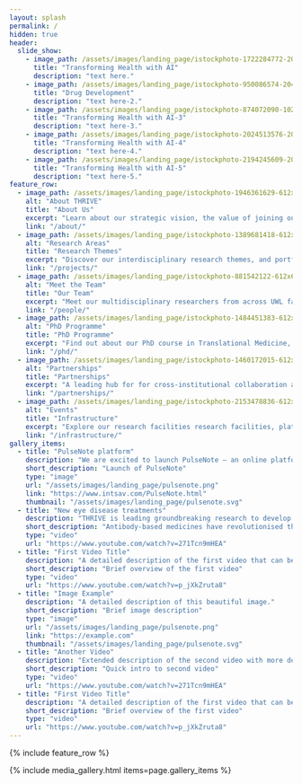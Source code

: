 ```yaml
---
layout: splash
permalink: /
hidden: true
header:
  slide_show:
    - image_path: /assets/images/landing_page/istockphoto-1722284772-2048x2048.jpg
      title: "Transforming Health with AI"
      description: "text here."
    - image_path: /assets/images/landing_page/istockphoto-950086574-2048x2048.jpg
      title: "Drug Development"
      description: "text here-2."
    - image_path: /assets/images/landing_page/istockphoto-874072090-1024x1024.jpg
      title: "Transforming Health with AI-3"
      description: "text here-3."
    - image_path: /assets/images/landing_page/istockphoto-2024513576-2048x2048.jpg
      title: "Transforming Health with AI-4"
      description: "text here-4."
    - image_path: /assets/images/landing_page/istockphoto-2194245609-2048x2048.jpg
      title: "Transforming Health with AI-5"
      description: "text here-5."
feature_row:
  - image_path: /assets/images/landing_page/istockphoto-1946361629-612x612.jpg
    alt: "About THRIVE"
    title: "About Us"
    excerpt: "Learn about our strategic vision, the value of joining our Centre, and current opportunities."
    link: "/about/"
  - image_path: /assets/images/landing_page/istockphoto-1389681418-612x612.jpg
    alt: "Research Areas"
    title: "Research Themes"
    excerpt: "Discover our interdisciplinary research themes, and portfolio of pioneering projects."
    link: "/projects/"
  - image_path: /assets/images/landing_page/istockphoto-881542122-612x612.jpg
    alt: "Meet the Team"
    title: "Our Team"
    excerpt: "Meet our multidisciplinary researchers from across UWL faculties."
    link: "/people/"
  - image_path: /assets/images/landing_page/istockphoto-1484451383-612x612.jpg
    alt: "PhD Programme"
    title: "PhD Programme"
    excerpt: "Find out about our PhD course in Translational Medicine, and how to join."
    link: "/phd/"
  - image_path: /assets/images/landing_page/istockphoto-1460172015-612x612.jpg
    alt: "Partnerships"
    title: "Partnerships"
    excerpt: "A leading hub for for cross-institutional collaboration and impact-driven innovation."
    link: "/partnerships/"
  - image_path: /assets/images/landing_page/istockphoto-2153478836-612x612.jpg
    alt: "Events"
    title: "Infrastructure"
    excerpt: "Explore our research facilities research facilities, platforms, and expert consultancy services."
    link: "/infrastructure/"
gallery_items:
  - title: "PulseNote platform"
    description: "We are excited to launch PulseNote — an online platform designed to streamline collaborative expert annotation of physiological signals for high-quality, project-driven labelling.."
    short_description: "Launch of PulseNote"
    type: "image"
    url: "/assets/images/landing_page/pulsenote.png"
    link: "https://www.intsav.com/PulseNote.html"
    thumbnail: "/assets/images/landing_page/pulsenote.svg"
  - title: "New eye disease treatments"
    description: "THRIVE is leading groundbreaking research to develop innovative biotherapeutic treatments for eye diseases, such as age-related macular degeneration. Led by Dr. Hanieh Khalili, this work focuses on creating bispecific antibodies that can reduce the frequency of injections required and pioneering 3D bioprinted retinal scaffolds to support damaged retinal cells. Collaborations with leading institutions and AI integration aim to accelerate drug development and improve patient outcomes, offering a promising solution for those suffering from chronic ocular conditions."
    short_description: "Antibody-based medicines have revolutionised the treatment of age-macular degeneration."
    type: "video"
    url: "https://www.youtube.com/watch?v=271Tcn9mHEA"
  - title: "First Video Title"
    description: "A detailed description of the first video that can be much longer than the short description."
    short_description: "Brief overview of the first video"
    type: "video"
    url: "https://www.youtube.com/watch?v=p_jXkZruta8"
  - title: "Image Example"
    description: "A detailed description of this beautiful image."
    short_description: "Brief image description"
    type: "image"
    url: "/assets/images/landing_page/pulsenote.png"
    link: "https://example.com"
    thumbnail: "/assets/images/landing_page/pulsenote.svg"
  - title: "Another Video"
    description: "Extended description of the second video with more details."
    short_description: "Quick intro to second video"
    type: "video"
    url: "https://www.youtube.com/watch?v=271Tcn9mHEA"
  - title: "First Video Title"
    description: "A detailed description of the first video that can be much longer than the short description."
    short_description: "Brief overview of the first video"
    type: "video"
    url: "https://www.youtube.com/watch?v=p_jXkZruta8"
---
```


{% include feature_row %}

{% include media_gallery.html items=page.gallery_items %}
